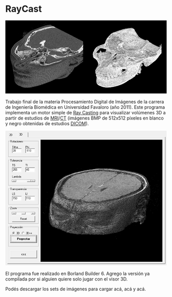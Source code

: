 RayCast
=======
![Alt text](https://github.com/brunoalvarez89/RayCast/blob/master/ConCarne-SinCarne.png)

Trabajo final de la materia Procesamiento Digital de Imágenes de la carrera de Ingeniería Biomédica en Universidad Favaloro (año 2011). Este programa implementa un motor simple de [Ray Casting](http://en.wikipedia.org/wiki/Volume_ray_casting) para visualizar volúmenes 3D a partir de estudios de [MRI](http://en.wikipedia.org/wiki/Magnetic_resonance_imaging)/[CT](http://en.wikipedia.org/wiki/X-ray_computed_tomography) (imágenes BMP de 512x512 píxeles en blanco y negro obtenidas de estudios [DICOM](http://en.wikipedia.org/wiki/DICOM)).

![Alt text](https://github.com/brunoalvarez89/RayCast/blob/master/Screenshot.png)

El programa fue realizado en Borland Builder 6. Agrego la versión ya compilada por si alguien quiere solo jugar con el visor 3D.

Podés descargar los sets de imágenes para cargar acá, acá y acá.

